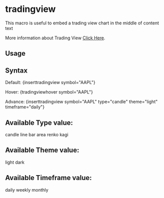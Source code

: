 # tradingview

This macro is useful to embed a trading view chart in the middle of content text

More information about Trading View [Click Here](https://id.tradingview.com/widget/).

## Usage
## Syntax
Default: {inserttradingview symbol="AAPL"}

Hover: {tradingviewhover symbol="AAPL"}

Advance: {inserttradingview symbol="AAPL" type="candle" theme="light" timeframe="daily"}

## Available Type value:
candle
line
bar
area
renko
kagi

## Available Theme value:
light
dark

## Available Timeframe value:
daily
weekly
monthly

